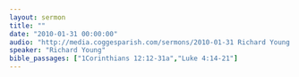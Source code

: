 ```yaml
---
layout: sermon
title: ""
date: "2010-01-31 00:00:00"
audio: "http://media.coggesparish.com/sermons/2010-01-31 Richard Young.mp3"
speaker: "Richard Young"
bible_passages: ["1Corinthians 12:12-31a","Luke 4:14-21"]
---
```

